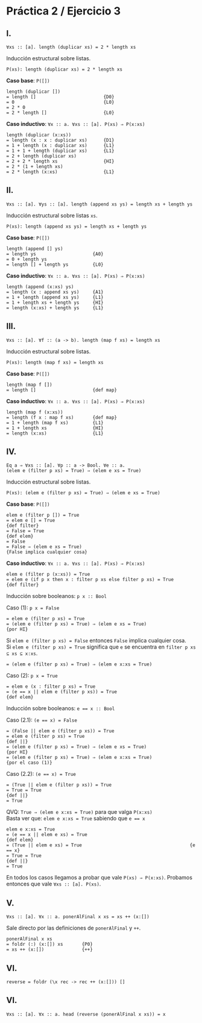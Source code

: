 # Práctica 2 / Ejercicio 3

## I.

```
∀xs :: [a]. length (duplicar xs) = 2 * length xs
```

Inducción estructural sobre listas.

```
P(xs): length (duplicar xs) = 2 * length xs
```

**Caso base**: `P([])`

```
length (duplicar [])
= length []                         {D0}
= 0                                 {L0}
= 2 * 0
= 2 * length []                     {L0}
```

**Caso inductivo**: `∀x :: a. ∀xs :: [a]. P(xs) ⇒ P(x:xs)`

```
length (duplicar (x:xs))
= length (x : x : duplicar xs)      {D1}
= 1 + length (x : duplicar xs)      {L1}
= 1 + 1 + length (duplicar xs)      {L1}
= 2 + length (duplicar xs)
= 2 + 2 * length xs                 {HI}
= 2 * (1 + length xs)
= 2 * length (x:xs)                 {L1}
```

## II.

```
∀xs :: [a]. ∀ys :: [a]. length (append xs ys) = length xs + length ys
```

Inducción estructural sobre listas `xs`.

```
P(xs): length (append xs ys) = length xs + length ys
```

**Caso base**: `P([])`

```
length (append [] ys)
= length ys                     {A0}
= 0 + length ys
= length [] + length ys         {L0}
```

**Caso inductivo**: `∀x :: a. ∀xs :: [a]. P(xs) ⇒ P(x:xs)`

```
length (append (x:xs) ys)
= length (x : append xs ys)     {A1}
= 1 + length (append xs ys)     {L1}
= 1 + length xs + length ys     {HI}
= length (x:xs) + length ys     {L1}
```

## III.

```
∀xs :: [a]. ∀f :: (a -> b). length (map f xs) = length xs
```

Inducción estructural sobre listas.

```
P(xs): length (map f xs) = length xs
```

**Caso base**: `P([])`

```
length (map f [])
= length []                     {def map}
```

**Caso inductivo**: `∀x :: a. ∀xs :: [a]. P(xs) ⇒ P(x:xs)`

```
length (map f (x:xs))
= length (f x : map f xs)       {def map}
= 1 + length (map f xs)         {L1}
= 1 + length xs                 {HI}
= length (x:xs)                 {L1}
```

## IV.

```
Eq a ⇒ ∀xs :: [a]. ∀p :: a -> Bool. ∀e :: a.
(elem e (filter p xs) = True) ⇒ (elem e xs = True)
```

Inducción estructural sobre listas.

```
P(xs): (elem e (filter p xs) = True) ⇒ (elem e xs = True)
```

**Caso base**: `P([])`

```
elem e (filter p []) = True
= elem e [] = True                                                  {def filter}
= False = True                                                      {def elem}
= False
= False ⇒ (elem e xs = True)                                        {False implica cualquier cosa}
```

**Caso inductivo**: `∀x :: a. ∀xs :: [a]. P(xs) ⇒ P(x:xs)`

```
elem e (filter p (x:xs)) = True
= elem e (if p x then x : filter p xs else filter p xs) = True      {def filter}
```

Inducción sobre booleanos: `p x :: Bool`

Caso (1): `p x = False`

```
= elem e (filter p xs) = True
= (elem e (filter p xs) = True) ⇒ (elem e xs = True)                {por HI}
```

Si `elem e (filter p xs) = False` entonces `False` implica cualquier cosa. \
Si `elem e (filter p xs) = True` significa que `e` se encuentra en `filter p xs ⊆ xs ⊆ x:xs`.

```
= (elem e (filter p xs) = True) ⇒ (elem e x:xs = True)
```

Caso (2): `p x = True`

```
= elem e (x : filter p xs) = True
= (e == x || elem e (filter p xs)) = True                           {def elem}
```

Inducción sobre booleanos: `e == x :: Bool`

Caso (2.1): `(e == x) = False`

```
= (False || elem e (filter p xs)) = True
= elem e (filter p xs) = True                                       {def ||}
= (elem e (filter p xs) = True) ⇒ (elem e xs = True)                {por HI}
= (elem e (filter p xs) = True) ⇒ (elem e x:xs = True)              {por el caso (1)}
```

Caso (2.2): `(e == x) = True`

```
= (True || elem e (filter p xs)) = True
= True = True                                                       {def ||}
= True
```

QVQ: `True ⇒ (elem e x:xs = True)` para que valga `P(x:xs)` \
Basta ver que: `elem e x:xs = True` sabiendo que `e == x`

```
elem e x:xs = True
= (e == x || elem e xs) = True                                      {def elem}
= (True || elem e xs) = True                                        {e == x}
= True = True                                                       {def ||}
= True
```

En todos los casos llegamos a probar que vale `P(xs) ⇒ P(x:xs)`. Probamos entonces que vale `∀xs :: [a]. P(xs)`.

## V.

```
∀xs :: [a]. ∀x :: a. ponerAlFinal x xs = xs ++ (x:[])
```

Sale directo por las definiciones de `ponerAlFinal` y `++`.

```
ponerAlFinal x xs
= foldr (:) (x:[]) xs       {P0}
= xs ++ (x:[])              {++}
```

## VI.

```
reverse = foldr (\x rec -> rec ++ (x:[])) []
```

## VI.

```
∀xs :: [a]. ∀x :: a. head (reverse (ponerAlFinal x xs)) = x
```
